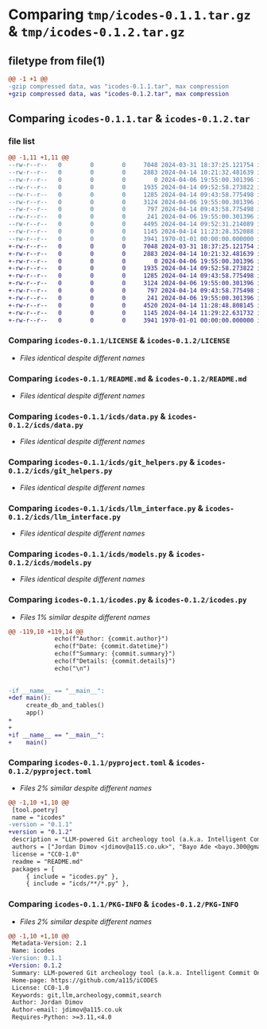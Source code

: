 # Comparing `tmp/icodes-0.1.1.tar.gz` & `tmp/icodes-0.1.2.tar.gz`

## filetype from file(1)

```diff
@@ -1 +1 @@
-gzip compressed data, was "icodes-0.1.1.tar", max compression
+gzip compressed data, was "icodes-0.1.2.tar", max compression
```

## Comparing `icodes-0.1.1.tar` & `icodes-0.1.2.tar`

### file list

```diff
@@ -1,11 +1,11 @@
--rw-r--r--   0        0        0     7048 2024-03-31 18:37:25.121754 icodes-0.1.1/LICENSE
--rw-r--r--   0        0        0     2883 2024-04-14 10:21:32.481639 icodes-0.1.1/README.md
--rw-r--r--   0        0        0        0 2024-04-06 19:55:00.301396 icodes-0.1.1/icds/__init__.py
--rw-r--r--   0        0        0     1935 2024-04-14 09:52:58.273822 icodes-0.1.1/icds/data.py
--rw-r--r--   0        0        0     1285 2024-04-14 09:43:58.775498 icodes-0.1.1/icds/git_helpers.py
--rw-r--r--   0        0        0     3124 2024-04-06 19:55:00.301396 icodes-0.1.1/icds/llm_interface.py
--rw-r--r--   0        0        0      797 2024-04-14 09:43:58.775498 icodes-0.1.1/icds/models.py
--rw-r--r--   0        0        0      241 2024-04-06 19:55:00.301396 icodes-0.1.1/icds/settings.py
--rw-r--r--   0        0        0     4495 2024-04-14 09:52:31.214089 icodes-0.1.1/icodes.py
--rw-r--r--   0        0        0     1145 2024-04-14 11:23:28.352088 icodes-0.1.1/pyproject.toml
--rw-r--r--   0        0        0     3941 1970-01-01 00:00:00.000000 icodes-0.1.1/PKG-INFO
+-rw-r--r--   0        0        0     7048 2024-03-31 18:37:25.121754 icodes-0.1.2/LICENSE
+-rw-r--r--   0        0        0     2883 2024-04-14 10:21:32.481639 icodes-0.1.2/README.md
+-rw-r--r--   0        0        0        0 2024-04-06 19:55:00.301396 icodes-0.1.2/icds/__init__.py
+-rw-r--r--   0        0        0     1935 2024-04-14 09:52:58.273822 icodes-0.1.2/icds/data.py
+-rw-r--r--   0        0        0     1285 2024-04-14 09:43:58.775498 icodes-0.1.2/icds/git_helpers.py
+-rw-r--r--   0        0        0     3124 2024-04-06 19:55:00.301396 icodes-0.1.2/icds/llm_interface.py
+-rw-r--r--   0        0        0      797 2024-04-14 09:43:58.775498 icodes-0.1.2/icds/models.py
+-rw-r--r--   0        0        0      241 2024-04-06 19:55:00.301396 icodes-0.1.2/icds/settings.py
+-rw-r--r--   0        0        0     4520 2024-04-14 11:28:48.808145 icodes-0.1.2/icodes.py
+-rw-r--r--   0        0        0     1145 2024-04-14 11:29:22.631732 icodes-0.1.2/pyproject.toml
+-rw-r--r--   0        0        0     3941 1970-01-01 00:00:00.000000 icodes-0.1.2/PKG-INFO
```

### Comparing `icodes-0.1.1/LICENSE` & `icodes-0.1.2/LICENSE`

 * *Files identical despite different names*

### Comparing `icodes-0.1.1/README.md` & `icodes-0.1.2/README.md`

 * *Files identical despite different names*

### Comparing `icodes-0.1.1/icds/data.py` & `icodes-0.1.2/icds/data.py`

 * *Files identical despite different names*

### Comparing `icodes-0.1.1/icds/git_helpers.py` & `icodes-0.1.2/icds/git_helpers.py`

 * *Files identical despite different names*

### Comparing `icodes-0.1.1/icds/llm_interface.py` & `icodes-0.1.2/icds/llm_interface.py`

 * *Files identical despite different names*

### Comparing `icodes-0.1.1/icds/models.py` & `icodes-0.1.2/icds/models.py`

 * *Files identical despite different names*

### Comparing `icodes-0.1.1/icodes.py` & `icodes-0.1.2/icodes.py`

 * *Files 1% similar despite different names*

```diff
@@ -119,10 +119,14 @@
             echo(f"Author: {commit.author}")
             echo(f"Date: {commit.datetime}")
             echo(f"Summary: {commit.summary}")
             echo(f"Details: {commit.details}")
             echo("\n")
 
 
-if __name__ == "__main__":
+def main():
     create_db_and_tables()
     app()
+
+
+if __name__ == "__main__":
+    main()
```

### Comparing `icodes-0.1.1/pyproject.toml` & `icodes-0.1.2/pyproject.toml`

 * *Files 2% similar despite different names*

```diff
@@ -1,10 +1,10 @@
 [tool.poetry]
 name = "icodes"
-version = "0.1.1"
+version = "0.1.2"
 description = "LLM-powered Git archeology tool (a.k.a. Intelligent Commit Ontology Distiller and Enhanced Search)"
 authors = ["Jordan Dimov <jdimov@a115.co.uk>", "Bayo Ade <bayo.300@gmail.com>"]
 license = "CC0-1.0"
 readme = "README.md"
 packages = [
     { include = "icodes.py" },
     { include = "icds/**/*.py" },
```

### Comparing `icodes-0.1.1/PKG-INFO` & `icodes-0.1.2/PKG-INFO`

 * *Files 2% similar despite different names*

```diff
@@ -1,10 +1,10 @@
 Metadata-Version: 2.1
 Name: icodes
-Version: 0.1.1
+Version: 0.1.2
 Summary: LLM-powered Git archeology tool (a.k.a. Intelligent Commit Ontology Distiller and Enhanced Search)
 Home-page: https://github.com/a115/iCODES
 License: CC0-1.0
 Keywords: git,llm,archeology,commit,search
 Author: Jordan Dimov
 Author-email: jdimov@a115.co.uk
 Requires-Python: >=3.11,<4.0
```


